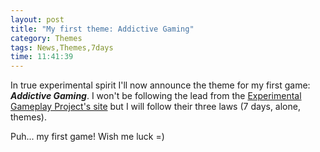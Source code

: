 ```yaml
---
layout: post
title: "My first theme: Addictive Gaming"
category: Themes
tags: News,Themes,7days
time: 11:41:39
---
```

In true experimental spirit I'll now announce the theme for my first game: ***Addictive Gaming***. I won't be following the lead from the [Experimental Gameplay Project's site](http://experimentalgameplay.com/) but I will follow their three laws (7 days, alone, themes).

Puh... my first game! Wish me luck =)

